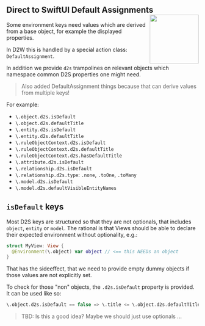 <h2>Direct to SwiftUI Default Assignments
  <img src="http://zeezide.com/img/d2s/D2SIcon.svg"
       align="right" width="128" height="128" />
</h2>

Some environment keys need values which are derived from a base object,
for example the displayed properties.

In D2W this is handled by a special action class: `DefaultAssignment`.

In addition we provide `d2s` trampolines on relevant objects which namespace
common D2S properties one might need.

> Also added DefaultAssignment things because that can derive values from
> multiple keys!

For example:

- `\.object.d2s.isDefault`
- `\.object.d2s.defaultTitle`
- `\.entity.d2s.isDefault`
- `\.entity.d2s.defaultTitle`
- `\.ruleObjectContext.d2s.isDefault`
- `\.ruleObjectContext.d2s.defaultTitle`
- `\.ruleObjectContext.d2s.hasDefaultTitle`
- `\.attribute.d2s.isDefault`
- `\.relationship.d2s.isDefault`
- `\.relationship.d2s.type`: `.none`, `.toOne`, `.toMany`
- `\.model.d2s.isDefault`
- `\.model.d2s.defaultVisibleEntityNames`

## `isDefault` keys

Most D2S keys are structured so that they are not optionals, that includes
`object`, `entity` or `model`.
The rational is that Views should be able to declare their expected environment
without optionality, e.g.:
```swift
struct MyView: View {
  @Environment(\.object) var object // <== this NEEDs an object
}
```

That has the sideeffect, that we need to provide empty dummy objects if those
values are not explicitly set.

To check for those "non" objects, the `.d2s.isDefault` property is provided.
It can be used like so:
```swift
\.object.d2s.isDefault == false => \.title <= \.object.d2s.defaultTitle,
```

> TBD: Is this a good idea? Maybe we should just use optionals ...
